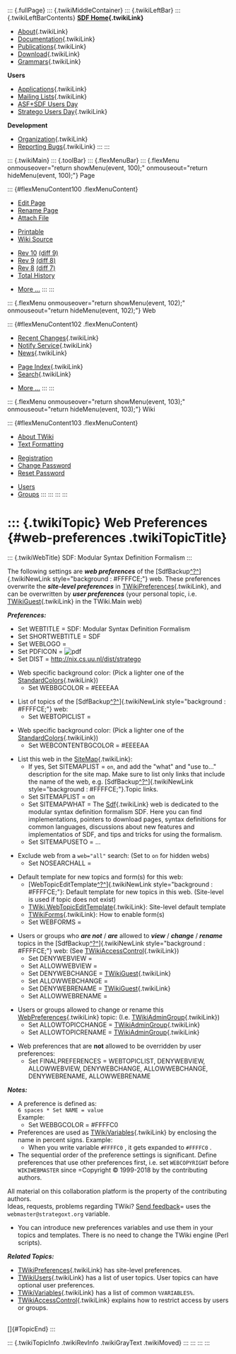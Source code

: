 ::: {.fullPage}
::: {.twikiMiddleContainer}
::: {.twikiLeftBar}
::: {.twikiLeftBarContents}
**[SDF Home](WebHome){.twikiLink}**

-   [About](SdfLanguage){.twikiLink}
-   [Documentation](SdfDocumentation){.twikiLink}
-   [Publications](SdfPublications){.twikiLink}
-   [Download](SdfSoftware){.twikiLink}
-   [Grammars](SdfGrammars){.twikiLink}

**Users**

-   [Applications](SdfApplications){.twikiLink}
-   [Mailing Lists](MailingList){.twikiLink}
-   [ASF+SDF Users
    Day](http://www.cwi.nl/htbin/sen1/twiki/bin/view/SEN1/ASFSDFUsersDay)
-   [Stratego Users Day](../Stratego/StrategoUsersDay){.twikiLink}

**Development**

-   [Organization](SdfDevelopment){.twikiLink}
-   [Reporting Bugs](SdfBugs){.twikiLink}
:::
:::

::: {.twikiMain}
::: {.toolBar}
::: {.flexMenuBar}
::: {.flexMenu onmouseover="return showMenu(event, 100);" onmouseout="return hideMenu(event, 100);"}
Page

::: {#flexMenuContent100 .flexMenuContent}
-   [Edit
    Page](http://www.program-transformation.org/edit/SdfBackup/WebPreferences?t=1536827741)
-   [Rename
    Page](http://www.program-transformation.org/rename/SdfBackup/WebPreferences)
-   [Attach
    File](http://www.program-transformation.org/attach/SdfBackup/WebPreferences)

<!-- -->

-   [Printable](http://www.program-transformation.org/view/SdfBackup/WebPreferences?skin=print.pattern)
-   [Wiki
    Source](http://www.program-transformation.org/view/SdfBackup/WebPreferences?skin=text&raw=on&contenttype=text/plain)

<!-- -->

-   [Rev
    10](http://www.program-transformation.org/view/SdfBackup/WebPreferences?rev=1.10)
    [(diff 9)](http://www.program-transformation.org/rdiff/SdfBackup/WebPreferences?rev1=1.10&rev2=1.9)
-   [Rev
    9](http://www.program-transformation.org/view/SdfBackup/WebPreferences?rev=1.9)
    [(diff 8)](http://www.program-transformation.org/rdiff/SdfBackup/WebPreferences?rev1=1.9&rev2=1.8)
-   [Rev
    8](http://www.program-transformation.org/view/SdfBackup/WebPreferences?rev=1.8)
    [(diff 7)](http://www.program-transformation.org/rdiff/SdfBackup/WebPreferences?rev1=1.8&rev2=1.7)
-   [Total
    History](http://www.program-transformation.org/rdiff/SdfBackup/WebPreferences)

<!-- -->

-   [More
    \...](http://www.program-transformation.org/oops/SdfBackup/WebPreferences?template=oopsmore&param1=1.10&param2=1.10)
:::
:::

::: {.flexMenu onmouseover="return showMenu(event, 102);" onmouseout="return hideMenu(event, 102);"}
Web

::: {#flexMenuContent102 .flexMenuContent}
-   [Recent Changes](WebChanges){.twikiLink}
-   [Notify Service](WebNotify){.twikiLink}
-   [News](WebNews){.twikiLink}

<!-- -->

-   [Page Index](WebIndex){.twikiLink}
-   [Search](WebSearch){.twikiLink}

<!-- -->

-   [More
    \...](http://www.program-transformation.org/oops/SdfBackup/WebPreferences?template=oopsmore&param1=1.10&param2=1.10)
:::
:::

::: {.flexMenu onmouseover="return showMenu(event, 103);" onmouseout="return hideMenu(event, 103);"}
Wiki

::: {#flexMenuContent103 .flexMenuContent}
-   [About
    TWiki](http://www.program-transformation.org/view/TWiki/WebHome)
-   [Text
    Formatting](http://www.program-transformation.org/view/TWiki/TextFormattingRules)

<!-- -->

-   [Registration](http://www.program-transformation.org/view/TWiki/TWikiRegistration)
-   [Change
    Password](http://www.program-transformation.org/view/TWiki/ChangePassword)
-   [Reset
    Password](http://www.program-transformation.org/view/TWiki/ResetPassword)

<!-- -->

-   [Users](http://www.program-transformation.org/view/Main/TWikiUsers)
-   [Groups](http://www.program-transformation.org/view/Main/TWikiGroups)
:::
:::
:::
:::

::: {.twikiTopic}
Web Preferences {#web-preferences .twikiTopicTitle}
===============

::: {.twikiWebTitle}
SDF: Modular Syntax Definition Formalism
:::

The following settings are ***web preferences*** of the
[SdfBackup[^?^](http://www.program-transformation.org/edit/TWiki/SdfBackup?topicparent=SdfBackup.WebPreferences)]{.twikiNewLink
style="background : #FFFFCE;"} web. These preferences overwrite the
***site-level preferences*** in
[TWikiPreferences](../TWiki/TWikiPreferences){.twikiLink}, and can be
overwritten by ***user preferences*** (your personal topic, i.e.
[TWikiGuest](../Main/TWikiGuest){.twikiLink} in the TWiki.Main web)

***Preferences:***

-   Set WEBTITLE = SDF: Modular Syntax Definition Formalism
-   Set SHORTWEBTITLE = SDF
-   Set WEBLOGO =
-   Set PDFICON =
    ![](http://www.stratego-language.org/pub/pdficon.gif "pdf")
-   Set DIST = <http://nix.cs.uu.nl/dist/stratego>

<!-- -->

-   Web specific background color: (Pick a lighter one of the
    [StandardColors](../TWiki/StandardColors){.twikiLink})
    -   Set WEBBGCOLOR = \#EEEEAA

<!-- -->

-   List of topics of the
    [SdfBackup[^?^](http://www.program-transformation.org/edit/TWiki/SdfBackup?topicparent=SdfBackup.WebPreferences)]{.twikiNewLink
    style="background : #FFFFCE;"} web:
    -   Set WEBTOPICLIST =

<!-- -->

-   Web specific background color: (Pick a lighter one of the
    [StandardColors](../TWiki/StandardColors){.twikiLink})
    -   Set WEBCONTENTBGCOLOR = \#EEEEAA

<!-- -->

-   List this web in the [SiteMap](../TWiki/SiteMap){.twikiLink}:
    -   If yes, Set SITEMAPLIST = `on`, and add the \"what\" and \"use
        to\...\" description for the site map. Make sure to list only
        links that include the name of the web, e.g.
        [SdfBackup[^?^](http://www.program-transformation.org/edit/SdfBackup/SdfBackup?topicparent=SdfBackup.WebPreferences)]{.twikiNewLink
        style="background : #FFFFCE;"}.Topic links.
    -   Set SITEMAPLIST = on
    -   Set SITEMAPWHAT = The [Sdf](../Sdf/WebHome){.twikiLink} web is
        dedicated to the modular syntax definition formalism SDF. Here
        you can find implementations, pointers to download pages, syntax
        definitions for common languages, discussions about new features
        and implementatios of SDF, and tips and tricks for using the
        formalism.
    -   Set SITEMAPUSETO = \...

<!-- -->

-   Exclude web from a `web="all"` search: (Set to `on` for hidden webs)
    -   Set NOSEARCHALL =

<!-- -->

-   Default template for new topics and form(s) for this web:
    -   [WebTopicEditTemplate[^?^](http://www.program-transformation.org/edit/SdfBackup/WebTopicEditTemplate?topicparent=SdfBackup.WebPreferences)]{.twikiNewLink
        style="background : #FFFFCE;"}: Default template for new topics
        in this web. (Site-level is used if topic does not exist)
    -   [TWiki.WebTopicEditTemplate](../TWiki/WebTopicEditTemplate){.twikiLink}:
        Site-level default template
    -   [TWikiForms](../TWiki/TWikiForms){.twikiLink}: How to enable
        form(s)
    -   Set WEBFORMS =

<!-- -->

-   Users or groups who ***are not*** / ***are*** allowed to ***view***
    / ***change*** / ***rename*** topics in the
    [SdfBackup[^?^](http://www.program-transformation.org/edit/SdfBackup/SdfBackup?topicparent=SdfBackup.WebPreferences)]{.twikiNewLink
    style="background : #FFFFCE;"} web: (See
    [TWikiAccessControl](../TWiki/TWikiAccessControl){.twikiLink})
    -   Set DENYWEBVIEW =
    -   Set ALLOWWEBVIEW =
    -   Set DENYWEBCHANGE = [TWikiGuest](../Main/TWikiGuest){.twikiLink}
    -   Set ALLOWWEBCHANGE =
    -   Set DENYWEBRENAME = [TWikiGuest](../Main/TWikiGuest){.twikiLink}
    -   Set ALLOWWEBRENAME =

<!-- -->

-   Users or groups allowed to change or rename this
    [WebPreferences](WebPreferences){.twikiLink} topic: (I.e.
    [TWikiAdminGroup](../Main/TWikiAdminGroup){.twikiLink})
    -   Set ALLOWTOPICCHANGE =
        [TWikiAdminGroup](../Main/TWikiAdminGroup){.twikiLink}
    -   Set ALLOWTOPICRENAME =
        [TWikiAdminGroup](../Main/TWikiAdminGroup){.twikiLink}

<!-- -->

-   Web preferences that are **not** allowed to be overridden by user
    preferences:
    -   Set FINALPREFERENCES = WEBTOPICLIST, DENYWEBVIEW, ALLOWWEBVIEW,
        DENYWEBCHANGE, ALLOWWEBCHANGE, DENYWEBRENAME, ALLOWWEBRENAME

***Notes:***

-   A preference is defined as:\
    `6 spaces * Set NAME = value`\
    Example:
    -   Set WEBBGCOLOR = \#FFFFC0
-   Preferences are used as
    [TWikiVariables](../TWiki/TWikiVariables){.twikiLink} by enclosing
    the name in percent signs. Example:
    -   When you write variable `#FFFFC0` , it gets expanded to
        `#FFFFC0` .
-   The sequential order of the preference settings is significant.
    Define preferences that use other preferences first, i.e. set
    `WEBCOPYRIGHT` before `WIKIWEBMASTER` since =Copyright © 1999-2018
    by the contributing authors.

All material on this collaboration platform is the property of the
contributing authors.\
Ideas, requests, problems regarding TWiki? [Send
feedback](mailto:webmaster@strategoxt.org?subject=TWiki%20Feedback%20on%20SdfBackup.WebPreferences)=
uses the `webmaster@strategoxt.org` variable.

-   You can introduce new preferences variables and use them in your
    topics and templates. There is no need to change the TWiki engine
    (Perl scripts).

***Related Topics:***

-   [TWikiPreferences](../TWiki/TWikiPreferences){.twikiLink} has
    site-level preferences.
-   [TWikiUsers](../Main/TWikiUsers){.twikiLink} has a list of user
    topics. User topics can have optional user preferences.
-   [TWikiVariables](../TWiki/TWikiVariables){.twikiLink} has a list of
    common `%VARIABLES%`.
-   [TWikiAccessControl](../TWiki/TWikiAccessControl){.twikiLink}
    explains how to restrict access by users or groups.

\
[]{#TopicEnd}
:::

::: {.twikiTopicInfo .twikiRevInfo .twikiGrayText .twikiMoved}
:::
:::
:::
:::
